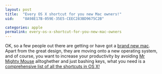 ```yaml
---
layout: post
title:  "Every OS X shortcut for you new Mac owners!"
uid:	"8A98E17B-059E-35E5-CEEC283BD9675C2B"

categories: apple
permalink: every-os-x-shortcut-for-you-new-mac-owners
---
```

OK, so a few people out there are getting or have got a <a href="http://www.andyjarrett.co.uk/andy/blog/index.cfm/2006/8/8/my-new-mac-book-pro">brand new mac</a>. Apart from the great design, they are moving onto a new operating system, and of course, you want to increase your productivity by avoiding <a href="http://www.apple.com/mightymouse/">Mr Mighty Mouse</a> alltoghether and just bashing keys, what you need is a <a href="http://rixstep.com/2/20040510,00.shtml">comprehensive list of all the shortcuts in OS X!</a>
